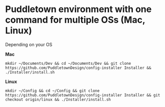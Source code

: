 # Puddletown environment with one command for multiple OSs (Mac, Linux)

Depending on your OS

**Mac**
```
mkdir ~/Documents/Dev && cd ~/Documents/Dev && git clone https://github.com/PuddletownDesign/config-installer Installer && ./Installer/install.sh
```

**Linux**
```
mkdir ~/Config && cd ~/Config && git clone https://github.com/PuddletownDesign/config-installer Installer && git checkout origin/linux && ./Installer/install.sh
```
